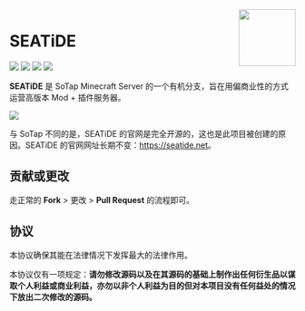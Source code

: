 <img src="https://i.loli.net/2020/01/14/cTaEfygnGq69Cl1.png" width="100" height="100" align="right"/>

# SEATiDE

![](https://img.shields.io/badge/poweredby-SoTap-blueviolet)
![](https://img.shields.io/badge/mcversion-1.12.2-brightgreen)
![](https://img.shields.io/badge/spongeapi-7.1.0-yellow)
![](https://img.shields.io/badge/forge-2838-black)

**SEATiDE** 是 SoTap Minecraft Server 的一个有机分支，旨在用偏商业性的方式运营高版本 Mod + 插件服务器。

![](https://i.loli.net/2020/01/14/pNz3PcaqB9r68iA.png)

与 SoTap 不同的是，SEATiDE 的官网是完全开源的，这也是此项目被创建的原因。SEATiDE 的官网网址长期不变：<https://seatide.net>。

## 贡献或更改

走正常的 **Fork** > 更改 > **Pull Request** 的流程即可。

## 协议

本协议确保其能在法律情况下发挥最大的法律作用。

本协议仅有一项规定：**请勿修改源码以及在其源码的基础上制作出任何衍生品以谋取个人利益或商业利益，亦勿以非个人利益为目的但对本项目没有任何益处的情况下放出二次修改的源码。**

